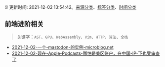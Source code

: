 :alarm_clock: 更新时间: 2021-12-02 13:54:42。[来源分类](../README.md)、[标签分类](../TAGS.md)、[时间分类](../TIMELINE.md)

## 前端进阶相关


> 关键字：`AST`、`GPU`、`WebAssembly`、`Vim`、`HTTP`、`算法`、`全栈`



- [2021-12-02-一个-mastodon-的实例-microblog.net](https://www.v2ex.com/t/819647) 
- [2021-12-02-现在-Apple-Podcasts-哪怕是美区账户，在中国-IP-下也受审查了](https://www.v2ex.com/t/819600) 